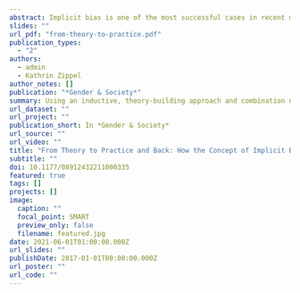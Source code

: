 ```yaml
---
abstract: Implicit bias is one of the most successful cases in recent memory of an academic concept being translated into practice. Its use in the National Science Foundation ADVANCE program—which seeks to promote gender equality in STEM (science, technology, engineering, mathematics) careers through institutional transformation—has raised fundamental questions about organizational change. How do advocates translate theories into practice? What makes some concepts more tractable than others? What happens to theories through this translation process? We explore these questions using the ADVANCE program as a case study. Using an inductive, theory-building approach and combination of computational and qualitative methods, we investigate how the concept of implicit bias was translated into practice through the ADVANCE program and identify five key features that made implicit bias useful as a change framework in the academic STEM setting. We find that the concept of implicit bias works programmatically because it is (1) demonstrable, (2) relatable, (3) versatile, (4) actionable, and (5) impartial. While enabling the concept’s diffusion, these characteristics also limit its scope. We reflect on implications for gender theories of organizational change and for practitioners.
slides: ""
url_pdf: "from-theory-to-practice.pdf"
publication_types:
  - "2"
authors:
  - admin
  - Kathrin Zippel
author_notes: []
publication: "*Gender & Society*"
summary: Using an inductive, theory-building approach and combination of computational and qualitative methods, we investigate how the concept of implicit bias was translated into practice through the ADVANCE program and identify five key features that made implicit bias useful as a change framework in the academic STEM setting.
url_dataset: ""
url_project: ""
publication_short: In *Gender & Society*
url_source: ""
url_video: ""
title: "From Theory to Practice and Back: How the Concept of Implicit Bias was Implemented in Academe, and What this Means for Gender Theories of Organizational Change"
subtitle: ""
doi: 10.1177/08912432211000335
featured: true
tags: []
projects: []
image:
  caption: ""
  focal_point: SMART
  preview_only: false
  filename: featured.jpg
date: 2021-06-01T01:00:00.000Z
url_slides: ""
publishDate: 2017-01-01T00:00:00.000Z
url_poster: ""
url_code: ""
---
```



